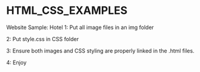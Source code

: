 # HTML_CSS_EXAMPLES
Website Sample: Hotel
1: Put all image files in an img folder

2: Put style.css in CSS folder

3: Ensure both images and CSS styling are properly linked in the .html files.

4: Enjoy
